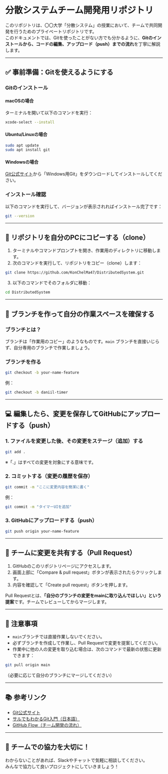# 分散システムチーム開発用リポジトリ

このリポジトリは、〇〇大学「分散システム」の授業において、チームで共同開発を行うためのプライベートリポジトリです。  
このドキュメントでは、Gitを使ったことがない方でも分かるように、**Gitのインストールから、コードの編集、アップロード（push）までの流れ**を丁寧に解説します。

---

## ✅ 事前準備：Gitを使えるようにする

### Gitのインストール

#### macOSの場合

ターミナルを開いて以下のコマンドを実行：

```bash
xcode-select --install
```

#### Ubuntu/Linuxの場合

```bash
sudo apt update
sudo apt install git
```

#### Windowsの場合

[Git公式サイト]([https://git-scm.com/downloads/win])から「Windows用Git」をダウンロードしてインストールしてください。

### インストール確認

以下のコマンドを実行して、バージョンが表示されればインストール完了です：

```bash
git --version
```

---

## 🚀 リポジトリを自分のPCにコピーする（clone）

1. ターミナルやコマンドプロンプトを開き、作業用のディレクトリに移動します。
2. 次のコマンドを実行して、リポジトリをコピー（clone）します：

```bash
git clone https://github.com/KonChelMa47/DistributedSystem.git
```

3. 以下のコマンドでそのフォルダに移動：

```bash
cd DistributedSystem
```

---

## 🌱 ブランチを作って自分の作業スペースを確保する

### ブランチとは？

ブランチは「作業用のコピー」のようなものです。`main` ブランチを直接いじらず、自分専用のブランチで作業しましょう。

### ブランチを作る

```bash
git checkout -b your-name-feature
```

例：

```bash
git checkout -b daniil-timer
```

---

## 💻 編集したら、変更を保存してGitHubにアップロードする（push）

### 1. ファイルを変更した後、その変更をステージ（追加）する

```bash
git add .
```

※「.」はすべての変更を対象にする意味です。

### 2. コミットする（変更の履歴を保存）

```bash
git commit -m "ここに変更内容を簡潔に書く"
```

例：

```bash
git commit -m "タイマーUIを追加"
```

### 3. GitHubにアップロードする（push）

```bash
git push origin your-name-feature
```

---

## 🔄 チームに変更を共有する（Pull Request）

1. GitHubのこのリポジトリページにアクセスします。
2. 画面上部に「Compare & pull request」ボタンが表示されたらクリックします。
3. 内容を確認して「Create pull request」ボタンを押します。

Pull Requestとは、**「自分のブランチの変更をmainに取り込んでほしい」という提案**です。チームでレビューしてからマージします。

---

## 📌 注意事項

- `main`ブランチでは直接作業しないでください。
- 必ずブランチを作成して作業し、Pull Requestで変更を提案してください。
- 作業中に他の人の変更を取り込む場合は、次のコマンドで最新の状態に更新できます：

```bash
git pull origin main
```

（必要に応じて自分のブランチにマージしてください）

---

## 📚 参考リンク

- [Git公式サイト](https://git-scm.com/)
- [サルでもわかるGit入門（日本語）](https://backlog.com/ja/git-tutorial/)
- [GitHub Flow（チーム開発の流れ）](https://docs.github.com/ja/get-started/quickstart/github-flow)

---

## 🤝 チームでの協力を大切に！

わからないことがあれば、Slackやチャットで気軽に相談してください。  
みんなで協力して良いプロジェクトにしていきましょう！
